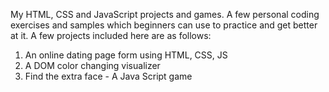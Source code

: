 My HTML, CSS and JavaScript projects and games. A few personal coding exercises and samples which beginners can use to practice and get better at it. A few projects included here are as follows:
1) An online dating page form using HTML, CSS, JS
2) A DOM color changing visualizer
3) Find the extra face - A Java Script game
